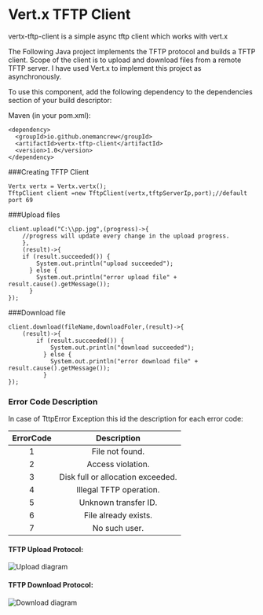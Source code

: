 # Vert.x TFTP Client
vertx-tftp-client is a simple  async tftp client which works with vert.x

The Following Java project implements the TFTP protocol and builds a TFTP client. Scope of the client is to upload and download files from a remote TFTP server.
I have used Vert.x to implement this project as asynchronously.

To use this component, add the following dependency to the dependencies section of your build descriptor:

Maven (in your pom.xml):
````
<dependency>
  <groupId>io.github.onemancrew</groupId>
  <artifactId>vertx-tftp-client</artifactId>
  <version>1.0</version>
</dependency>
````

###Creating TFTP Client
````
Vertx vertx = Vertx.vertx();
TftpClient client =new TftpClient(vertx,tftpServerIp,port);//default port 69
``````

###Upload files
````
client.upload("C:\\pp.jpg",(progress)->{
    //progress will update every change in the upload progress.
    },
    (result)->{
    if (result.succeeded()) {
        System.out.println("upload succeeded");
      } else {
        System.out.println("error upload file" + result.cause().getMessage());
      }
});
````

###Download file
````
client.download(fileName,downloadFoler,(result)->{
    (result)->{
        if (result.succeeded()) {
            System.out.println("download succeeded");
          } else {
            System.out.println("error download file" + result.cause().getMessage());
          }
});
````
### Error Code Description
In case of TttpError Exception this id the description for each error code:

| ErrorCode |            Description            |
|:---------:|:---------------------------------:|
|     1     | File not found.                   |
|     2     | Access violation.                 |
|     3     | Disk full or allocation exceeded. |
|     4     | Illegal TFTP operation.           |
|     5     | Unknown transfer ID.              |
|     6     | File already exists.              |
|     7     | No such user.                     |

#### TFTP Upload Protocol:
![Upload diagram](upload.svg)

#### TFTP Download Protocol:
![Download diagram](download.svg)